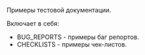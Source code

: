Примеры тестовой документации.

Включает в себя:

* BUG_REPORTS - примеры баг репортов.
* CHECKLISTS - примеры чек-листов.
